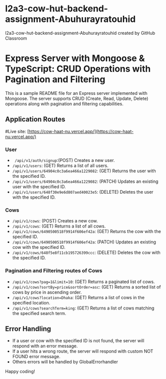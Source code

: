 # l2a3-cow-hut-backend-assignment-Abuhurayratouhid
l2a3-cow-hut-backend-assignment-Abuhurayratouhid created by GitHub Classroom


# Express Server with Mongoose & TypeScript: CRUD Operations with Pagination and Filtering

This is a sample README file for an Express server implemented with Mongoose. The server supports CRUD (Create, Read, Update, Delete) operations along with pagination and filtering capabilities.



## Application Routes

#Live site: [https://cow-haat-nu.vercel.app/](https://cow-haat-nu.vercel.app/)


### User

- ` /api/v1/auth/signup`:(POST) Creates a new user.
- `/api/v1/users`: (GET) Returns a list of all users.
- `/api/v1/users/64904c0c3a6ea466a1229082`: (GET) Returns the user with the specified ID.
- `/api/v1/users/64904c0c3a6ea466a1229082`: (PATCH) Updates an existing user with the specified ID.
- `/api/v1/users/648f30e9e6d807aed40023e5`: (DELETE) Deletes the user with the specified ID.

### Cows

- `/api/v1/cows`: (POST) Creates a new cow.
- `/api/v1/cows`: (GET) Returns a list of all cows.
- `/api/v1/cows/6490500518f9914f606ef42a`: (GET) Returns the cow with the specified ID.
- `/api/v1/cows/6490500518f9914f606ef42a`: (PATCH) Updates an existing cow with the specified ID.
- `/api/v1/cows/648f5e8f11cb195726399ccc`: (DELETE) Deletes the cow with the specified ID.

### Pagination and Filtering routes of Cows

- `/api/v1/cows?pag=1&limit=10`: (GET) Returns a paginated list of cows.
- `/api/v1/cows?sortBy=price&sortOrder=asc`: (GET) Returns a sorted list of cows by price in ascending order.
- `/api/v1/cows?location=Dhaka`: (GET) Returns a list of cows in the specified location.
- `/api/v1/cows?searchTerm=king`: (GET) Returns a list of cows matching the specified search term.



## Error Handling

- If a user or cow with the specified ID is not found, the server will respond with an error message.
- If a user hits a wrong route, the server will respond with custom NOT FOUND error message.
- Others errors will be handled by GlobalErrorhandler


Happy coding!
